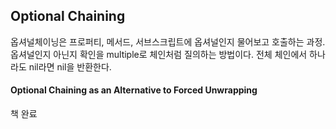 ## Optional Chaining

옵셔널체이닝은 프로퍼티, 메서드, 서브스크립트에 옵셔널인지 물어보고 호출하는 과정.
옵셔널인지 아닌지 확인을 multiple로 체인처럼 질의하는 방법이다. 전체 체인에서 하나라도 nil라면 nil을 반환한다.

#### Optional Chaining as an Alternative to Forced Unwrapping

책 완료
